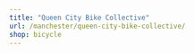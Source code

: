 ```yaml
---
title: "Queen City Bike Collective"
url: /manchester/queen-city-bike-collective/
shop: bicycle
---
```

